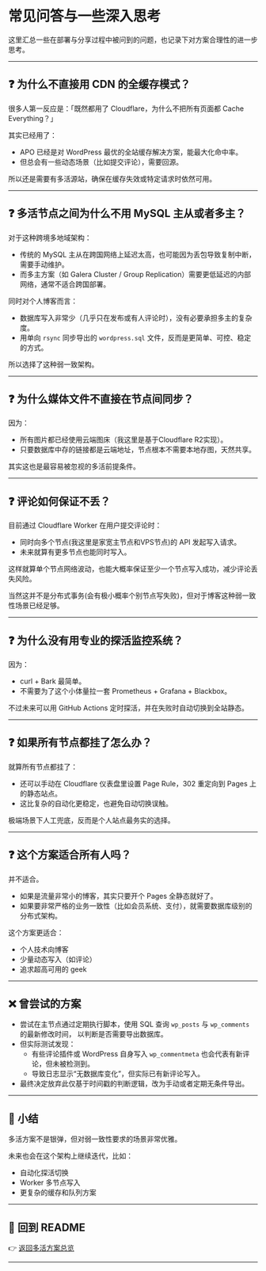 # 常见问答与一些深入思考

这里汇总一些在部署与分享过程中被问到的问题，也记录下对方案合理性的进一步思考。

---

## ❓ 为什么不直接用 CDN 的全缓存模式？

很多人第一反应是：「既然都用了 Cloudflare，为什么不把所有页面都 Cache Everything？」

其实已经用了：
- APO 已经是对 WordPress 最优的全站缓存解决方案，能最大化命中率。
- 但总会有一些动态场景（比如提交评论），需要回源。

所以还是需要有多活源站，确保在缓存失效或特定请求时依然可用。

---

## ❓ 多活节点之间为什么不用 MySQL 主从或者多主？

对于这种跨境多地域架构：
- 传统的 MySQL 主从在跨国网络上延迟太高，也可能因为丢包导致复制中断，需要手动维护。
- 而多主方案（如 Galera Cluster / Group Replication）需要更低延迟的内部网络，通常不适合跨国部署。

同时对个人博客而言：
- 数据库写入非常少（几乎只在发布或有人评论时），没有必要承担多主的复杂度。
- 用单向 `rsync` 同步导出的 `wordpress.sql` 文件，反而是更简单、可控、稳定的方式。

所以选择了这种弱一致架构。

---

## ❓ 为什么媒体文件不直接在节点间同步？

因为：
- 所有图片都已经使用云端图床（我这里是基于Cloudflare R2实现）。
- 只要数据库中存的链接都是云端地址，节点根本不需要本地存图，天然共享。

其实这也是最容易被忽视的多活前提条件。

---

## ❓ 评论如何保证不丢？

目前通过 Cloudflare Worker 在用户提交评论时：
- 同时向多个节点(我这里是家宽主节点和VPS节点)的 API 发起写入请求。
- 未来就算有更多节点也能同时写入。

这样就算单个节点网络波动，也能大概率保证至少一个节点写入成功，减少评论丢失风险。

当然这并不是分布式事务(会有极小概率个别节点写失败)，但对于博客这种弱一致性场景已经足够。

---

## ❓ 为什么没有用专业的探活监控系统？

因为：
- curl + Bark 最简单。
- 不需要为了这个小体量拉一套 Prometheus + Grafana + Blackbox。

不过未来可以用 GitHub Actions 定时探活，并在失败时自动切换到全站静态。

---

## ❓ 如果所有节点都挂了怎么办？

就算所有节点都挂了：
- 还可以手动在 Cloudflare 仪表盘里设置 Page Rule，302 重定向到 Pages 上的静态站点。
- 这比复杂的自动化更稳定，也避免自动切换误触。

极端场景下人工兜底，反而是个人站点最务实的选择。

---

## ❓ 这个方案适合所有人吗？

并不适合。
- 如果是流量非常小的博客，其实只要开个 Pages 全静态就好了。
- 如果要非常严格的业务一致性（比如会员系统、支付），就需要数据库级别的分布式架构。

这个方案更适合：
- 个人技术向博客
- 少量动态写入（如评论）
- 追求超高可用的 geek

---

## ❌ 曾尝试的方案

- 尝试在主节点通过定期执行脚本，使用 SQL 查询 `wp_posts` 与 `wp_comments` 的最新修改时间，
  以判断是否需要导出数据库。
- 但实际测试发现：
  - 有些评论插件或 WordPress 自身写入 `wp_commentmeta` 也会代表有新评论，但未被检测到。
  - 导致日志显示“无数据库变化”，但实际已有新评论写入。
- 最终决定放弃此仅基于时间戳的判断逻辑，改为手动或者定期无条件导出。

---

## 🚀 小结

多活方案不是银弹，但对弱一致性要求的场景非常优雅。

未来也会在这个架构上继续迭代，比如：
- 自动化探活切换
- Worker 多节点写入
- 更复杂的缓存和队列方案

---

## 📌 回到 README

👉 [返回多活方案总览](../README.md)

---